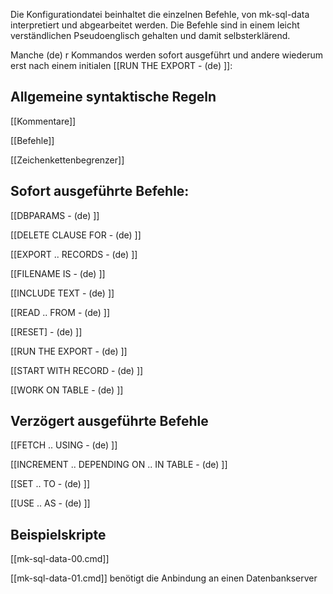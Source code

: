 
Die Konfigurationdatei beinhaltet die einzelnen Befehle, von mk-sql-data interpretiert und abgearbeitet werden. Die Befehle sind in einem leicht verständlichen Pseudoenglisch gehalten und damit selbsterklärend.

Manche (de) r Kommandos werden sofort ausgeführt und andere wiederum erst nach einem initialen [[RUN THE EXPORT - (de) ]]:

## Allgemeine syntaktische Regeln

[[Kommentare]]

[[Befehle]]

[[Zeichenkettenbegrenzer]]

## Sofort ausgeführte Befehle:

[[DBPARAMS - (de) ]]		

[[DELETE CLAUSE FOR - (de) ]]

[[EXPORT .. RECORDS - (de) ]]

[[FILENAME IS - (de) ]]

[[INCLUDE TEXT - (de) ]]

[[READ .. FROM - (de) ]]

[[RESET] - (de) ]]

[[RUN THE EXPORT - (de) ]]

[[START WITH RECORD - (de) ]]

[[WORK ON TABLE - (de) ]]

## Verzögert ausgeführte Befehle

[[FETCH .. USING - (de) ]]

[[INCREMENT .. DEPENDING ON .. IN TABLE - (de) ]]

[[SET .. TO - (de) ]]

[[USE .. AS - (de) ]]

## Beispielskripte

[[mk-sql-data-00.cmd]]

[[mk-sql-data-01.cmd]] benötigt die Anbindung an einen Datenbankserver